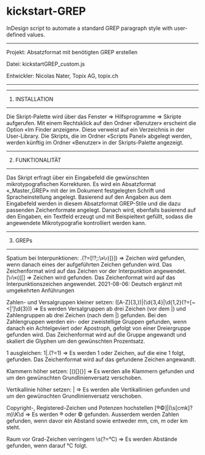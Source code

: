 # kickstart-GREP
InDesign script to automate a standard GREP paragraph style with user-defined values.

***********************
Projekt: Absatzformat mit benötigten GREP erstellen

Datei: kickstartGREP_custom.js

Entwickler: Nicolas Nater, Topix AG, topix.ch
***********************

***********************
1. INSTALLATION
***********************

Die Skript-Palette wird über das Fenster => Hilfsprogramme => Skripte aufgerufen. Mit einem Rechtsklick auf den Ordner «Benutzer» erscheint die Option «Im Finder anzeigen». Diese verweist auf ein Verzeichnis in der User-Library. Die Skripts, die im Ordner «Scripts Panel» abgelegt werden, werden künftig im Ordner «Benutzer» in der Skripts-Palette angezeigt.

***********************
2. FUNKTIONALITÄT
***********************

Das Skript erfragt über ein Eingabefeld die gewünschten mikrotypografischen Korrekturen. Es wird ein Absatzformat «_Master_GREP» mit der im Dokument festgelegten Schrift und Spracheinstellung angelegt. Basierend auf den Angaben aus dem Eingabefeld werden in diesem Absatzformat GREP-Stile und die dazu passenden Zeichenformate angelegt. Danach wird, ebenfalls basierend auf den Eingaben, ein Textfeld erzeugt und mit Beispieltext gefüllt, sodass die angewendete Mikrotypografie kontrolliert werden kann.

***********************
3. GREPs
***********************

Spatium bei Interpunktionen:
.(?=[!?;:\»\›\)\]\}])
=> Zeichen wird gefunden, wenn danach eines der aufgeführten Zeichen gefunden wird. Das Zeichenformat wird auf das Zeichen vor der Interpunktion angewendet.
[\‹\«\(\{\[]
=> Zeichen wird gefunden. Das Zeichenformat wird auf das Interpunktionszeichen angewendet.
2021-08-06: Deutsch ergänzt mit umgekehrten Anführungen

Zahlen- und Versalgruppen kleiner setzen:
([A-Z]{3,})|(\d{3,4}|\d{1,2}(?=[~<|’]\d{3}))
=> Es werden Versalgruppen ab drei Zeichen (vor dem |) und Zahlengruppen ab drei Zeichen (nach dem |) gefunden. Bei den Zahlengruppen werden ein- oder zweistellige Gruppen gefunden, wenn danach ein Achtelgeviert oder Apostroph, gefolgt von einer Dreiergruppe gefunden wird. Das Zeichenformat wird auf die Gruppe angewandt und skaliert die Glyphen um den gewünschten Prozentsatz.

1 ausgleichen:
1|.(?=1)
=> Es werden 1 oder Zeichen, auf die eine 1 folgt, gefunden. Das Zeichenformat wird auf das gefundene Zeichen angewandt.

Klammern höher setzen:
[\(\)\[\]\{\}]
=> Es werden alle Klammern gefunden und um den gewünschten Grundlinienversatz verschoben.

Vertikallinie höher setzen:
\|
=> Es werden alle Vertikallinien gefunden und um den gewünschten Grundlinienversatz verschoben.

Copyright-, Registered-Zeichen und Potenzen hochstellen
[®©]|(\s[cmk]?m)\K\d
=> Es werden ® oder © gefunden. Ausserdem werden Zahlen gefunden, wenn davor ein Abstand sowie entweder mm, cm, m oder km steht.

Raum vor Grad-Zeichen verringern
\s(?=°C)
=> Es werden Abstände gefunden, wenn darauf °C folgt.
